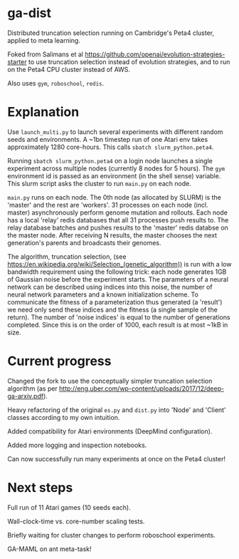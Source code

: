 # ga-dist
Distributed truncation selection running on Cambridge's Peta4 cluster, applied to meta learning.

Foked from Salimans et al https://github.com/openai/evolution-strategies-starter to use truncation selection instead of evolution strategies, and to run on the Peta4 CPU cluster instead of AWS. 

Also uses `gym`, `roboschool`, `redis`.

# Explanation

Use `launch_multi.py` to launch several experiments with different random seeds and environments. A ~1bn timestep run of one Atari env takes approximately 1280 core-hours. This calls `sbatch slurm_python.peta4`.

Running `sbatch slurm_python.peta4` on a login node launches a single experiment across multiple nodes (currently 8 nodes for 5 hours). The `gym` environment id is passed as an environment (in the shell sense) variable. This slurm script asks the cluster to run `main.py` on each node.

`main.py` runs on each node. The 0th node (as allocated by SLURM) is the 'master' and the rest are 'workers'. 31 processes on each node (incl. master) asynchronously perform genome mutation and rollouts. Each node has a local 'relay' redis databases that all 31 processes push results to. The relay database batches and pushes results to the 'master' redis databse on the master node. After receiving N results, the master chooses the next generation's parents and broadcasts their genomes.

The algorithm, truncation selection, (see https://en.wikipedia.org/wiki/Selection_(genetic_algorithm)) is run with a low bandwidth requirement using the following trick: each node generates 1GB of Gaussian noise before the experiment starts. The parameters of a neural network can be described using indices into this noise, the number of neural network parameters and a known initialization scheme. To communicate the fitness of a parameterization thus generated (a 'result') we need only send these indices and the fitness (a single sample of the return). The number of 'noise indices' is equal to the number of generations completed. Since this is on the order of 1000, each result is at most ~1kB in size. 

# Current progress

Changed the fork to use the conceptually simpler truncation selection algorithm (as per http://eng.uber.com/wp-content/uploads/2017/12/deep-ga-arxiv.pdf).

Heavy refactoring of the original `es.py` and `dist.py` into 'Node' and 'Client' classes according to my own intuition.

Added compatibility for Atari environments (DeepMind configuration).

Added more logging and inspection notebooks.

Can now successfully run many experiments at once on the Peta4 cluster!

# Next steps

Full run of 11 Atari games (10 seeds each).

Wall-clock-time vs. core-number scaling tests.

Briefly waiting for cluster changes to perform roboschool experiments.

GA-MAML on ant meta-task!

